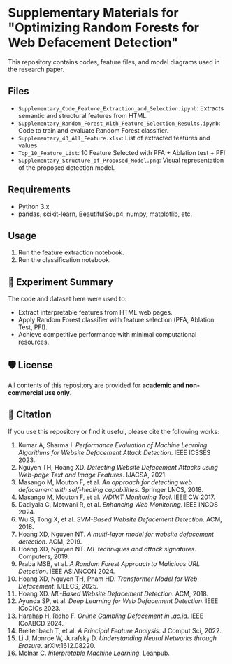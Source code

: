 # Supplementary Materials for "Optimizing Random Forests for Web Defacement Detection"

This repository contains codes, feature files, and model diagrams used in the research paper.

## Files
- `Supplementary_Code_Feature_Extraction_and_Selection.ipynb`: Extracts semantic and structural features from HTML.
- `Supplementary_Random_Forest_With_Feature_Selection_Results.ipynb`: Code to train and evaluate Random Forest classifier.
- `Supplementary_43_All_Feature.xlsx`: List of extracted features and values.
- `Top_10_Feature_List`: 10 Feature Selected with PFA + Ablation test + PFI
- `Supplementary_Structure_of_Proposed_Model.png`: Visual representation of the proposed detection model.

## Requirements
- Python 3.x
- pandas, scikit-learn, BeautifulSoup4, numpy, matplotlib, etc.

## Usage
1. Run the feature extraction notebook.
2. Run the classification notebook.

## 🧪 Experiment Summary
The code and dataset here were used to:
- Extract interpretable features from HTML web pages.
- Apply Random Forest classifier with feature selection (PFA, Ablation Test, PFI).
- Achieve competitive performance with minimal computational resources.

## 🛡️ License
All contents of this repository are provided for **academic and non-commercial use only**. 

## 📖 Citation
If you use this repository or find it useful, please cite the following works:
1. Kumar A, Sharma I. *Performance Evaluation of Machine Learning Algorithms for Website Defacement Attack Detection*. IEEE ICSSES 2023.  
2. Nguyen TH, Hoang XD. *Detecting Website Defacement Attacks using Web-page Text and Image Features*. IJACSA, 2021.  
3. Masango M, Mouton F, et al. *An approach for detecting web defacement with self-healing capabilities*. Springer LNCS, 2018.  
4. Masango M, Mouton F, et al. *WDIMT Monitoring Tool*. IEEE CW 2017.  
5. Dadiyala C, Motwani R, et al. *Enhancing Web Monitoring*. IEEE INCOS 2024.  
6. Wu S, Tong X, et al. *SVM-Based Website Defacement Detection*. ACM, 2018.  
7. Hoang XD, Nguyen NT. *A multi-layer model for website defacement detection*. ACM, 2019.  
8. Hoang XD, Nguyen NT. *ML techniques and attack signatures*. Computers, 2019.  
9. Praba MSB, et al. *A Random Forest Approach to Malicious URL Detection*. IEEE ASIANCON 2024.  
10. Hoang XD, Nguyen TH, Pham HD. *Transformer Model for Web Defacement*. IJEECS, 2025.  
11. Hoang XD. *ML-Based Website Defacement Detection*. ACM, 2018.  
12. Ayunda SP, et al. *Deep Learning for Web Defacement Detection*. IEEE ICoCICs 2023.  
13. Harahap H, Ridho F. *Online Gambling Defacement in .ac.id*. IEEE ICoABCD 2024.  
14. Breitenbach T, et al. *A Principal Feature Analysis*. J Comput Sci, 2022.  
15. Li J, Monroe W, Jurafsky D. *Understanding Neural Networks through Erasure*. arXiv:1612.08220.  
16. Molnar C. *Interpretable Machine Learning*. Leanpub.
